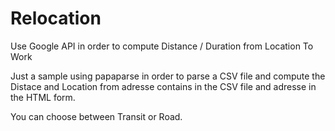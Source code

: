 Relocation
==========

Use Google API in order to compute Distance / Duration from Location To Work 

Just a sample using papaparse in order to parse a CSV file and 
compute the Distace  and Location from adresse contains in the CSV file and adresse in the HTML form. 

You can choose between Transit or Road. 


